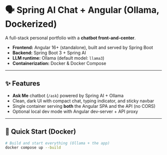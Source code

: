 # 🗣️ Spring AI Chat + Angular (Ollama, Dockerized)

A full-stack personal portfolio with a **chatbot front-and-center**.

- **Frontend:** Angular 16+ (standalone), built and served by Spring Boot
- **Backend:** Spring Boot 3 + Spring AI
- **LLM runtime:** Ollama (default model: `llama3`)
- **Containerization:** Docker & Docker Compose

---

## ✨ Features

- **Ask Me** chatbot (`/ask`) powered by Spring AI + Ollama
- Clean, dark UI with compact chat, typing indicator, and sticky navbar
- Single container serving **both** the Angular SPA and the API (no CORS)
- Optional local dev mode with Angular dev-server + API proxy

---

## 🚀 Quick Start (Docker)

```bash
# Build and start everything (Ollama + the app)
docker compose up --build


